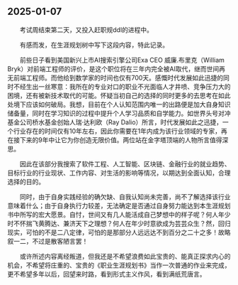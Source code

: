 ## 2025-01-07

&emsp;&emsp;考试周结束第二天，又投入赶职规ddl的进程中。

&emsp;&emsp;有感而发，在生涯规划树中写下这段内容，特此记录。

&emsp;&emsp;前些日子看到美国新兴上市AI搜索引擎公司Exa CEO 威廉.布里克（William Bryk）对前端工程师的评价，是这个职位将在三年内完全被AI取代，继而世间再无前端工程师。而他给到数学家的时间也仅有700天。感慨时代发展如此迅捷的同时不经生出一丝寒意：我所在的专业对口的职业不光面临人才井喷、竞争压力大的困境，还有被新技术取代的可能。怀疑当初自己的选择的同时更多的去思考在如此处境下应该如何破局。我想，目前在个人认知范围内唯一的出路便是加大自身知识储备量，同时在学习知识的过程中提升个人学习品质和自学能力。如世界头号对冲基金公司桥水基金创始人瑞·达利欧（Ray Dalio）所言，时代发展如此之迅捷，一个行业存在的时间仅有10年左右，因此你需要在1年内成为该行业领域的专家，再在接下来的9年中让它为你创造无限价值。两位站在金字塔顶端的人物所言值得深思。

&emsp;&emsp;因此在该部分我搜索了软件工程、人工智能、区块链、金融行业的就业趋势、目标行业的行业现状、工作内容、对生活的影响等情况，以期达到全面认知，合理选择的目的。

&emsp;&emsp;同时，由于自身实践经验的确欠缺、自我认知尚未完善，尚不了解选择该行业意味着什么；由于自身执行力较差，无法确定是否通过自身努力能达到本生涯规划书中所写的宏大愿景。自忖，世间又有几人能活成自己梦想中的样子呢？何人年少时不怀揣飞黄腾达、兼济天下之理想？何人在年少时意欲成为芸芸众生？然，回归现实，可怕的不是二八定律，可怕的是那部分人远远达不到百分之二十之多！故略叙一二，不过是散客陋言罢！

&emsp;&emsp;或许所述内容离经叛道，但我还是不希望浪费如此宝贵的、能真正探求内心的机会，不希望将庄重的、宝贵的《职业生涯规划书》当作一次普通的作业来完成，更不希望多年以后，回望来时路，看到形式主义作风，看到满纸荒唐言。